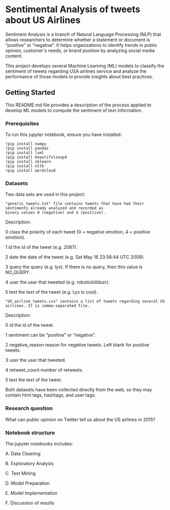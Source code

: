 # Sentimental Analysis of tweets about US Airlines 

Sentiment Analysis is a branch of Natural Language Processing (NLP) that allows researchers to determine whether a statement or document is “positive” or “negative”. It helps organizations to identify trends in public opinion, customer's needs, or brand position by analyzing social media content. 

This project develops several Machine Learning (ML) models to classify the sentiment of tweets regarding USA airlines service and analyze the performance of those models to provide insights about best practices.

## Getting Started

This README.md file provides a description of the process applied to develop ML models to compute the sentiment of text information. 

### Prerequisites

To run this jupyter notebook, ensure you have installed:
```
!pip install numpy
!pip install pandas
!pip install lxml
!pip install beautifulsoup4
!pip install sklearn
!pip install nltk
!pip install wordcloud
```

### Datasets
Two data sets are used in this project:

```
"generic_tweets.txt" file contains tweets that have had their sentiments already analyzed and recorded as 
binary values 0 (negative) and 4 (positive).

```
Description: 

0 class the polarity of each tweet (0 = negative emotion, 4 = positive emotion).

1 id the id of the tweet (e.g. 2087).

2 date the date of the tweet (e.g. Sat May 16 23:58:44 UTC 2009).

3 query the query (e.g. lyx). If there is no query, then this value is NO_QUERY.

4 user the user that tweeted (e.g. robotickilldozr).

5 text the text of the tweet (e.g. Lyx is cool).

```
"US_airline_tweets.csv" contains a list of tweets regarding several US airlines. It is comma-separated file.

```
Description:

0 id the id of the tweet.

1 sentiment can be “positive” or “negative”.

2 negative_reason reason for negative tweets. Left blank for positive tweets.

3 user the user that tweeted.

4 retweet_count number of retweets.

5 text the text of the tweet.


Both datasets have been collected directly from the web, so they may contain html tags, hashtags, and user tags.


### Research question

What can public opinion on Twitter tell us about the US airlines in 2015?

### Notebook structure


The jupyter notebooks includes:

A. Data Cleaning

B. Exploratory Analysis

C. Text Mining 

D. Model Preparation

E. Model Implementation

F. Discussion of results

